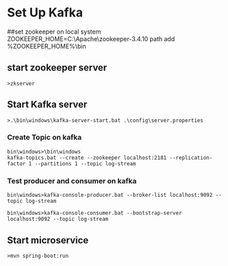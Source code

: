 # Set Up Kafka
##set zookeeper on local system
	ZOOKEEPER_HOME=C:\Apache\zookeeper-3.4.10
	path add %ZOOKEEPER_HOME%\bin
## start zookeeper server
```
>zkserver

```

## Start Kafka server

```
>.\bin\windows\kafka-server-start.bat .\config\server.properties

```
### Create Topic on kafka
```
bin\windows>\bin\windows
kafka-topics.bat --create --zookeeper localhost:2181 --replication-factor 1 --partitions 1 --topic log-stream

```
### Test producer and consumer on kafka

```
bin\windows>kafka-console-producer.bat --broker-list localhost:9092 --topic log-stream

bin\windows>kafka-console-consumer.bat --bootstrap-server localhost:9092 --topic log-stream

```
## Start microservice

```
>mvn spring-boot:run

```

